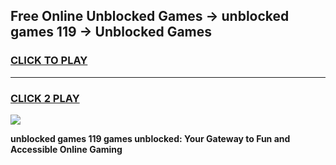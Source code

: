 
## Free Online Unblocked Games → unblocked games 119 → Unblocked Games
<h3>
<a href="https://premium.freeplayer.one?title=unblocked_games_119&ref=21F">CLICK TO PLAY</a></h3>
<hr>

<h3>
<a href="https://premium.freeplayer.one?title=unblocked_games_119&ref=21F">CLICK 2 PLAY</a>
  
</h3>

<a href="https://premium.freeplayer.one?title=unblocked_games_119&ref=21F/"><img src="https://clearcache.store/games.png"></a>


**unblocked games 119 games unblocked: Your Gateway to Fun and Accessible Online Gaming**
